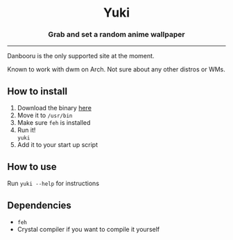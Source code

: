 <h1 align="center">Yuki</h1>
<h3 align="center">Grab and set a random anime wallpaper</h3>

---

Danbooru is the only supported site at the moment.

Known to work with dwm on Arch. Not sure about any other distros or WMs.

## How to install
 1. Download the binary [here](https://github.com/onoderaproject/yuki/releases)
 2. Move it to `/usr/bin`
 3. Make sure `feh` is installed
 4. Run it!<br>`yuki`
 5. Add it to your start up script

## How to use
Run `yuki --help` for instructions

## Dependencies
 - `feh`
 - Crystal compiler if you want to compile it yourself
